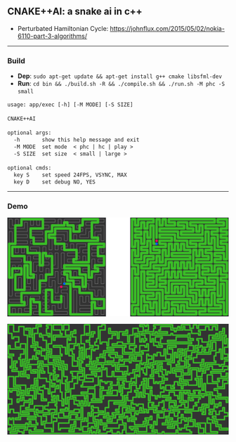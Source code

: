 ## CNAKE++AI: a snake ai in c++ 

- Perturbated Hamiltonian Cycle: https://johnflux.com/2015/05/02/nokia-6110-part-3-algorithms/


****

### Build

- **Dep**: `sudo apt-get update && apt-get install g++ cmake libsfml-dev`  
- **Run**: `cd bin && ./build.sh -R && ./compile.sh && ./run.sh -M phc -S small`  

```
usage: app/exec [-h] [-M MODE] [-S SIZE]

CNAKE++AI

optional args:
  -h       show this help message and exit
  -M MODE  set mode  < phc | hc | play >
  -S SIZE  set size  < small | large >

optional cmds:
  key S    set speed 24FPS, VSYNC, MAX
  key D    set debug NO, YES
```

****

### Demo

![Demo small png](demo/demo_small.png)  

![Demo large png](demo/demo_large.png)  
